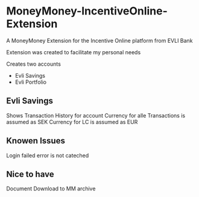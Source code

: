 # MoneyMoney-IncentiveOnline-Extension
A MoneyMoney Extension for the Incentive Online platform from EVLI Bank

Extension was created to facilitate my personal needs

Creates two accounts
- Evli Savings
- Evli Portfolio

## Evli Savings
Shows Transaction History for account 
Currency for alle Transactions is assumed as SEK
Currency for LC is assumed as EUR

## Knowen Issues
Login failed error is not cateched

## Nice to have 
Document Download to MM archive
